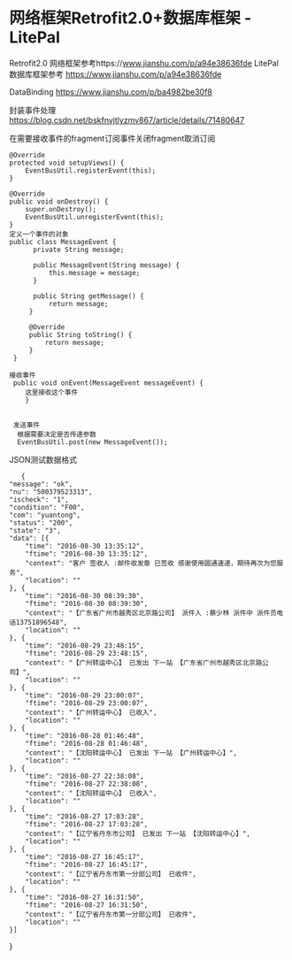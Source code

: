 # 网络框架Retrofit2.0+数据库框架 - LitePal

Retrofit2.0
网络框架参考https://www.jianshu.com/p/a94e38636fde
LitePal
数据库框架参考
https://www.jianshu.com/p/a94e38636fde

DataBinding
https://www.jianshu.com/p/ba4982be30f8

封装事件处理
https://blog.csdn.net/bskfnvjtlyzmv867/article/details/71480647

在需要接收事件的fragment订阅事件关闭fragment取消订阅

    @Override
    protected void setupViews() {
        EventBusUtil.registerEvent(this);
    }

    @Override
    public void onDestroy() {
        super.onDestroy();
        EventBusUtil.unregisterEvent(this);
    }
    定义一个事件的对象
    public class MessageEvent {
          private String message;

          public MessageEvent(String message) {
              this.message = message;
          }

          public String getMessage() {
              return message;
         }

         @Override
         public String toString() {
             return message;
         }
     }

    接收事件
     public void onEvent(MessageEvent messageEvent) {
        这里接收这个事件
        }


     发送事件
      根据需要决定是否传递参数
      EventBusUtil.post(new MessageEvent());
      
      
      
      
      
      
 JSON测试数据格式
 
 
       {
	"message": "ok",
	"nu": "500379523313",
	"ischeck": "1",
	"condition": "F00",
	"com": "yuantong",
	"status": "200",
	"state": "3",
	"data": [{
		"time": "2016-08-30 13:35:12",
		"ftime": "2016-08-30 13:35:12",
		"context": "客户 签收人 :邮件收发章 已签收 感谢使用圆通速递，期待再次为您服务",
		"location": ""
	}, {
		"time": "2016-08-30 08:39:30",
		"ftime": "2016-08-30 08:39:30",
		"context": "【广东省广州市越秀区北京路公司】 派件人 :蔡少林 派件中 派件员电话13751896548",
		"location": ""
	}, {
		"time": "2016-08-29 23:48:15",
		"ftime": "2016-08-29 23:48:15",
		"context": "【广州转运中心】 已发出 下一站 【广东省广州市越秀区北京路公司】",
		"location": ""
	}, {
		"time": "2016-08-29 23:00:07",
		"ftime": "2016-08-29 23:00:07",
		"context": "【广州转运中心】 已收入",
		"location": ""
	}, {
		"time": "2016-08-28 01:46:48",
		"ftime": "2016-08-28 01:46:48",
		"context": "【沈阳转运中心】 已发出 下一站 【广州转运中心】",
		"location": ""
	}, {
		"time": "2016-08-27 22:38:08",
		"ftime": "2016-08-27 22:38:08",
		"context": "【沈阳转运中心】 已收入",
		"location": ""
	}, {
		"time": "2016-08-27 17:03:28",
		"ftime": "2016-08-27 17:03:28",
		"context": "【辽宁省丹东市公司】 已发出 下一站 【沈阳转运中心】",
		"location": ""
	}, {
		"time": "2016-08-27 16:45:17",
		"ftime": "2016-08-27 16:45:17",
		"context": "【辽宁省丹东市第一分部公司】 已收件",
		"location": ""
	}, {
		"time": "2016-08-27 16:31:50",
		"ftime": "2016-08-27 16:31:50",
		"context": "【辽宁省丹东市第一分部公司】 已收件",
		"location": ""
	}]
}
